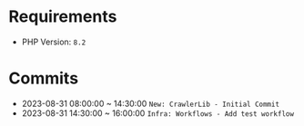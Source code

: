 # Requirements
- PHP Version: `8.2`

# Commits
-  2023-08-31 08:00:00 ~ 14:30:00 `New: CrawlerLib - Initial Commit`
-  2023-08-31 14:30:00 ~ 16:00:00 `Infra: Workflows - Add test workflow`
